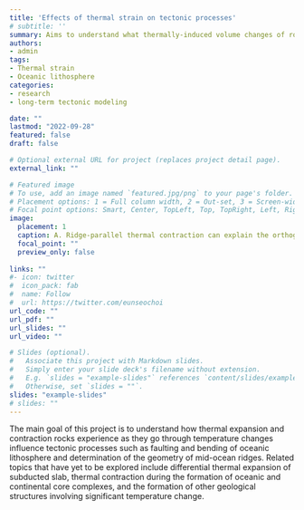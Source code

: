 ```yaml
---
title: 'Effects of thermal strain on tectonic processes'
# subtitle: ''
summary: Aims to understand what thermally-induced volume changes of rocks do to long-term tectonic processes using numerical modeling.
authors:
- admin
tags:
- Thermal strain
- Oceanic lithosphere
categories:
- research
- long-term tectonic modeling

date: ""
lastmod: "2022-09-28"
featured: false
draft: false

# Optional external URL for project (replaces project detail page).
external_link: ""

# Featured image
# To use, add an image named `featured.jpg/png` to your page's folder.
# Placement options: 1 = Full column width, 2 = Out-set, 3 = Screen-width
# Focal point options: Smart, Center, TopLeft, Top, TopRight, Left, Right, BottomLeft, Bottom, BottomRight
image:
  placement: 1
  caption: A. Ridge-parallel thermal contraction can explain the orthogonal intersection between a ridge segment and fracture zones. B. Ridge-parallel thermal stress arising in a ridge segment that cannot freely contract can induce normal faulting, leading to segmentation of the ridge. C. Ridge-parallel thermal contraction in a fracture zone-bounded ridge segment can cause slight upward-concave bending of the elastic portion of the lithosphere, which is consistent with the observations from some selected ridge systems.
  focal_point: ""
  preview_only: false
  
links: ""
#- icon: twitter
#  icon_pack: fab
#  name: Follow
#  url: https://twitter.com/eunseochoi
url_code: ""
url_pdf: ""
url_slides: ""
url_video: ""

# Slides (optional).
#   Associate this project with Markdown slides.
#   Simply enter your slide deck's filename without extension.
#   E.g. `slides = "example-slides"` references `content/slides/example-slides.md`.
#   Otherwise, set `slides = ""`.
slides: "example-slides"
# slides: ""
---
```


The main goal of this project is to understand how thermal expansion and contraction rocks experience as they go through temperature changes influence tectonic processes such as faulting and bending of oceanic lithosphere and determination of the geometry of mid-ocean ridges. Related topics that have yet to be explored include differential thermal expansion of subducted slab, thermal contraction during the formation of oceanic and continental core complexes, and the formation of other geological structures involving significant temperature change.

